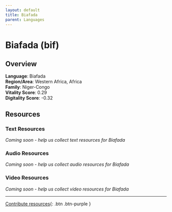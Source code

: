 ```yaml
---
layout: default
title: Biafada
parent: Languages
---
```


# Biafada (bif)

## Overview

**Language**: Biafada  
**Region/Area**: Western Africa, Africa  
**Family**: Niger-Congo  
**Vitality Score**: 0.29  
**Digitality Score**: -0.32  

## Resources

### Text Resources
*Coming soon - help us collect text resources for Biafada*

### Audio Resources
*Coming soon - help us collect audio resources for Biafada*

### Video Resources
*Coming soon - help us collect video resources for Biafada*

---

[Contribute resources](https://fairtrain.github.io/){: .btn .btn-purple }
